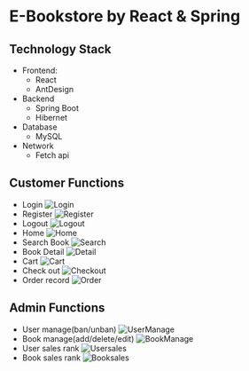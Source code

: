 # E-Bookstore by React & Spring
## Technology Stack
* Frontend:
  * React
  * AntDesign
* Backend
  * Spring Boot
  * Hibernet
* Database
  * MySQL
* Network
  * Fetch api
## Customer Functions
* Login ![Login](./assets/Login.png)
* Register ![Register](./assets/Register.png)
* Logout ![Logout](./assets/Logout.png)
* Home ![Home](./assets/Home.png)
* Search Book ![Search](./assets/SearchBookList.png)
* Book Detail ![Detail](./assets/ProductDetail.png)
* Cart ![Cart](./assets/Cart.png)
* Check out ![Checkout](./assets/Checkout.png)
* Order record ![Order](./assets/OrderList.png)
## Admin Functions
* User manage(ban/unban) ![UserManage](./assets/UserManage.png)
* Book manage(add/delete/edit) ![BookManage](./assets/BookManage.png)
* User sales rank ![Usersales](./assets/UserSales.png)
* Book sales rank ![Booksales](./assets/BookSales.png)

